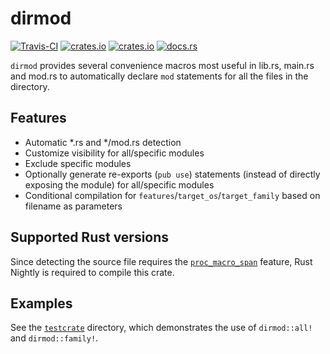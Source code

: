 # dirmod
[![Travis-CI](https://travis-ci.com/SOF3/dirmod.svg?branch=master)](https://travis-ci.om/SOF3/dirmod)
[![crates.io](https://img.shields.io/crates/v/dirmod.svg)](https://crates.io/crates/dirmod)
[![crates.io](https://img.shields.io/crates/d/dirmod.svg)](https://crates.io/crates/dirmod)
[![docs.rs](https://docs.rs/dirmod/badge.svg)](https://docs.rs/dirmod)

`dirmod` provides several convenience macros most useful in lib.rs, main.rs and mod.rs
to automatically declare `mod` statements for all the files in the directory.

## Features
- Automatic \*.rs and \*/mod.rs detection
- Customize visibility for all/specific modules
- Exclude specific modules
- Optionally generate re-exports (`pub use`) statements (instead of directly exposing the module) for all/specific modules
- Conditional compilation for `features`/`target_os`/`target_family` based on filename as parameters

## Supported Rust versions
Since detecting the source file requires the [`proc_macro_span`](https://github.com/rust-lang/rust/issues/54725) feature,
Rust Nightly is required to compile this crate.

## Examples
See the [`testcrate`](testcrate) directory, which demonstrates the use of `dirmod::all!` and `dirmod::family!`.
